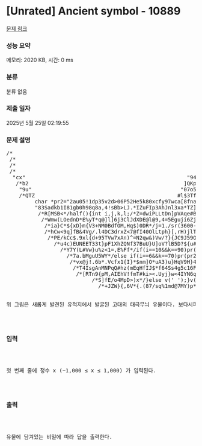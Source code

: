 # [Unrated] Ancient symbol - 10889 

[문제 링크](https://www.acmicpc.net/problem/10889) 

### 성능 요약

메모리: 2020 KB, 시간: 0 ms

### 분류

분류 없음

### 제출 일자

2025년 5월 25일 02:19:55

### 문제 설명

<pre>/*                                                          thisisCsource @V)W>a4SlGOk>Q57%<WT<nJ.HM1nqcaL^qj*8WH7%#H@t*/
 /*                                                          !@*/float sr(float y){int i=0x5f3759df-((*(int*)&y)>>1);/*G*/
 /*                                                          s[<e?5JsCn**xlI@T&lLu.MYuM&j*/float x2=y*0.5F; y=*(float*)&i;
 /*                                                          Dg7yNk]ke*/y=y*(1.5F-(x2*y*y));return y*(1.5F-(x2*y*y));}/**/
 /*                                                          lrNwrF9D9ZIZ+85*/char p[1<<16],*a=p;/*s{4cf<VGue5tY@]%NqInY*/
 /*                                                          014NxH3A<W[l&>v,8U1],>CTxWt>.]2uRs1=^rJfhwx@TkpV&LZ$DJWdDjM*/
 /*                                                          6jJD9Nl*/#define v(b) *a++=(b)/*C#(mhR0tYZH&g?LvS}cAhn%u,l#*/
 /*                                                         <USCytz*/int tt=0,vv=2,ww=5;/*$WL{Y+jW59r%/Tv+}%WM{2CG4g(qFp*/
 /*                                                         6<*/int rd(){tt=(tt*2+tt*tt*7+vv*13+vv*vv*17+ww*5+ww*ww*6)%84;
 /*                                                         */vv=(tt*3+tt*tt*4+vv*2+vv*vv*11+ww*2+ww*ww*10)%1241;/*!}]CA*/
  /*                                                       )4S9Zc(H7bE*/ww=(tt*4+tt*tt*3+vv*7+vv*vv*13+ww+ww*ww*12)%5883;
  /*                                                       qu}>A%ZsuCc)fI&9TY13rT<DN5T!Cu%<ofR*/return tt;}/*f=mE+3f74?*/
  /*                                                       */char *func="2a#05H6bu07G21h42U26n3bU37>e9H41!eb}35i34p3a(3a"
  "*"                                                     "e6K44ve5N56<ca%9e]c7Xa1hc4>64]c5wb6Mb3gbbkb9x67]04M39Gf7<44Wd"
  "cx"                                                   "94mde^4ai26#4c!23H3f<edj39k32jf7i44rdc a1<8e&9c%";/*=Br$Vu$@{*/
   /*%                                                   DpZ0)tge*/char *u="!@#$%^&*()1234567890QWERTYUIOPqwertyuiopASD"
   "FG"                                                 "HJKLasdfghjklZXCVBNMzxcvbnm,./<>?{}[]+=";/*GEXtB)*jLZg[Mh,$ti*/
   /*b2                                                 ]QKpfydv[^$GEUefEdxEj3+%W*/char *def="2ai05i1eS46s1fy47#22v4c&1"
    "9u"                                               "07o5f^10u65Q09R5b%c5%a3!c2I6dzbdZ";/*T}!@7$OLlMEV9nHnXBYa$B=<*/
    /*QTZ                                             #<Y9dt.Fqufxl6*/pr(char *t,int *k){unsigned int w=0,c;/*w4+IbSy*/
    /*f4g,                                           OEJ1y*/while (*t){sscanf(t,"%x",&c);c=(c+w)%256;/*y4@VZ{]y{iVj<,*/
     /*h.d@                                         3xv5w=KYnJ4+Rh/s7n.}*/w=(c-w+256)%0x100;v(c);t+=3;(*k)++;}(*k)--;}
     /*4)=()                                       >l$3Tfq!J<M]w}Ih}NbM,&V.B9c[bE)<7aDw!dawDoIS]WFn@6fdF6fXNsV%r7/!B*/
      /*91$tk                                     I#TRBOceqx&iCer0Td%7346+YZKzDPtsl}$@@xW&b%kdaL4{d#&*uZ<)Jk{YWF8T}*/
      /*/N?Q{Xo                                 H^Dq6ElUblVRh*/char *pr1="2aK05I5eQ0aZ57o1bs05U25]4bI27Z48g1a)06j37i"
      "e9w39Xfev"                             "32V37Hf9g39m07Z2f[08p40qf0v47*09W2dG37s1aI48hebX55ge2h83R9fx90&9ag";//
       /*JrDxET7@Y                           HH6uidTT@%H{Y9AZC^HTEZ$jDI]yCPS@xFppf!i1AWx@&tCY221lFg({V<hZUv1}p^/68*/
       /*WiaGH}!*((Ft                     #$R{0YvNiri.hw}$4nXqXGj2<ZE10zyb^SDMYNY<a7ur!jkp@&]<.7t,@6COBRh#h#=cF,!E*/
        /*i]DL79obw.Uv%s               bgpN.6VZjp30Nq${%HHL{L>9{bIw{%r&9w7v9RmB>W!}6J*9r3N4A*xDnC.&*<cVH0Ju]0/$O>*/
         char *pr2="2au05!1dp35v2d>06P52He5k80xcfy97wca[8fna7g8dSc7}9cLc9(7esb7Uad{cct98X9cOd6*5fH05j6d}c4(9eOaek"
         "83Sadkb1I81gb0h98q8a<b1$7e@acn";/*l7n[U4xwBl%t}]7b+OB9l7xabIi6S&2AcFH,LA9%T#WWd.=?c2ieVv=*!2*ZI07/bE)&*/
          /*9YYVtIN7>,4!sBb>LJ.*IZuFIp3AhJnl3xa*TZ]hw1WuHq+Nwhi6L>VC,WicpEiwFM9iIYV=97^zT^SbWFrt)Ex>C9VbV4+Xya/*/
          /*R[MSB<*/half(){int i,j,k,l;/*Z=dwiPLLtDn]pVAqe#B>^zmiLn4>!#*/for(i=60;i>=0;i--){/*r.vD7N.T7D4GCepRg*/
           /*Wmw(LOednD*E%yT*q@]l]6j3ClJdXDE@l@9,4=5Eguji6ZjrDrhi!64786jD=LR81Vc7CJ#]ojR3]1A%CvNm^bV9JJ3$npli1*/
            /*ia}C*${xD}m{V3+NM0BdfOM,Hq$)0DR*/j=1./sr(3600-i*i);/*Mr1@qH7Ikq2e7s*/l=1./sr(900-i*i);/*hHL*W>]*/
            /*hCw<9q]fB&4Vg/.l4DC3drxZ<7<d.}>@fI40OlLtph}[,rH)jlTDI0jjC8RD=LP)DLZPqwAV2bJ*6i61H{YApghXOkGj#m@*/
             /*PE/kCc$.9xl{d+95TVw7xAn)^=N2qw&)Vw/?}{JC9J59O4,>xE&*JW7cVTV18&c*bVXLK2xVWc!fiC]kWGT8NZa1<h!DC*/
              /*0HtOw*/for(k=0;k<60-j;k++)v(' ');v('/');v('*');/*bAV,J)rAwP8r2DM.}n}&U9@YixF%EHh1dC$w46{AL>*/
               /*u4c)EUNEET33t}pF1XhZQNf37BuU}U]oV?lB5D?$<JJWRu0b>{u#hEiHldl+}ve1}<cfOaH8TOiPd((Ngg]XItICC*/
                /*l7M.!D)%Oa}!iyG]5O74!$0z]ZD4GQ%K1Q$r>*/for(k++;k<60+j;k++){if(0<=i&&i<30){/*>FZc*IDQ6/P*/
                 /*Y7Y(L#Vw}u%z<1=,E%Ff*/if(i==10&&k==90)pr(def,&k);/*OJTSLn<DLriFR6UXfl4bO,*Tlh36TZ9vL7*/
                  /*^v4J.+33,{.<Wdwbi]EZCYh>s,5Tx*/else if(i==8&&k==70)pr(pr1,&k);/*V5,.4tc6S2i+NMq31+L*/
                   /*7a.bMguU5WY*/else if(i==6&&k==70)pr(pr2,&k);/*NV>i$FUpBlR1^CqC1sdnYhb4t+5qM.xAj!2*/
                    /*vx@j!.6b*.Vcfx1{I}*$nm]O*uA3)u}HqV9H}4nu$jtI]%adhV)c3[H4A&4*7&p.R$FwNqh1l<7jS,<*/
                     /*T4IsgAnMNPqQ#hz(mEqHfIJ$*f64Ss4g5c16F.*/else if(i==2&&k==63)pr(func,&k);/*}G$*/
                      /*[RTn9{pM,AIEhV!fmT#ki><.Uyj}w<4IYN6ql{Fo<R6&@&!a,BW5s7KXn4c@$jpc?k.I!FjhM[H*/
                       /*SrXh*/else v((90-l<=k&&k<=90+l)?u[rd()]:' ');/*fML!w*qr0W}!Ntu4F)De6[S9+D*/
                        /*iHoqs=>7a/qf$f?9DjAcNO.{h..YxZ!FldW]xMI4iAI&Zy)g8TO>&B)Ij^!Yd.=<A*q+,LN*/
                          /*wllZFuVCrHhwV}>2m0y%mN==6e1>Vp6Z9CY.Ms2Va3CZuu{7DxLV91B&V%{EoSi4Quv*/
                           /*S]fE/o4MpD>)x*/}else v(' ');}v('*');v('/');v('\n');}}/*zBijJalYel*/
                             /*+JZW}{,6V*{.(87/sq%1md@7MY)p*C}hwEE/<Re@qTZE6s/qg5p(GMosLZMqu*/
                               /*iN*9GHMLA96Mg5i?DZ&aLwv3&A*/main(){/*+)$1&F9*{+N){Cn!bQzA*/
                                /*7Tw)oR4Uyvrt*/#ifdef found/*DTiwwO1wu7SR.U[fQSIA7Hq5m.4*/
                                  /*3Gy7c{wWWp}a!XmZmw(s.sBbeKrRQYTV3iP/0Y.HH0*/hehe();//
                                     /*$Vasxa*/#else/*wLLj&!9J#rwF1iap6&0L6JKdJJ[Q*[z*/
                                       /**/half();/*P{0oT)@M$)ShV7js&[Br.=s@XU<^QLG*/
                                          /*Xj0#TZ8XM&&}+rZI<9wyu*/#endif/*0I).*/
                                             /*B&^,/V}6+9+O<}9%lMKhtpHNO8r3E*/
                                                  /**/return puts(p);}/**/
                                                           /**/
</pre>

<p>위 그림은 새롭게 발견된 유적지에서 발굴된 고대의 태극무늬 유물이다. 보다시피 이 유물은 반쪽이 유실되어있기 때문에 유물 조사단에서는 나머지 반쪽을 복원하고 싶어한다. 그렇기에 그들은 유능한 복원가인 당신에게 이 유물을 맡겼다. 당신은 이 유물을 복원하여 원래의 유물 속에 담긴 비밀을 그들에게 알려주도록 하자.</p>

### 입력 

 <p>첫 번째 줄에 정수 x (−1,000 ≤ x ≤ 1,000) 가 입력된다.</p>

### 출력 

 <p>유물에 담겨있는 비밀에 따라 답을 출력한다.</p>

